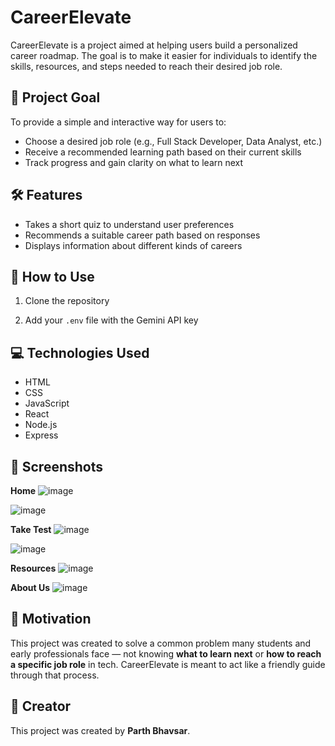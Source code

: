 # CareerElevate

CareerElevate is a project aimed at helping users build a personalized career roadmap. The goal is to make it easier for individuals to identify the skills, resources, and steps needed to reach their desired job role.

## 🎯 Project Goal

To provide a simple and interactive way for users to:
- Choose a desired job role (e.g., Full Stack Developer, Data Analyst, etc.)
- Receive a recommended learning path based on their current skills
- Track progress and gain clarity on what to learn next

## 🛠️ Features

- Takes a short quiz to understand user preferences
- Recommends a suitable career path based on responses
- Displays information about different kinds of careers

## 🚀 How to Use

1. Clone the repository
   
2. Add your `.env` file with the Gemini API key

## 💻 Technologies Used
 - HTML
 - CSS
 - JavaScript
 - React
 - Node.js
 - Express

## 📂 Screenshots

**Home**
![image](https://github.com/user-attachments/assets/68e838f3-3781-4458-b9eb-5bee29d620aa)

![image](https://github.com/user-attachments/assets/fed0e135-220a-41df-a083-7e674673379f)

**Take Test**
![image](https://github.com/user-attachments/assets/ca6e091c-4ede-420b-9cc5-42aca3ab59a7)

![image](https://github.com/user-attachments/assets/3719f7bf-9e1c-4334-bfe9-ee4e44e70c60)

**Resources**
![image](https://github.com/user-attachments/assets/e1d253fa-5626-4b60-9ec9-8e5e037bb96a)

**About Us**
![image](https://github.com/user-attachments/assets/587679bb-d12b-4d46-a009-fd888b100920)



## 📌 Motivation

This project was created to solve a common problem many students and early professionals face — not knowing **what to learn next** or **how to reach a specific job role** in tech. CareerElevate is meant to act like a friendly guide through that process.

## 👤 Creator

This project was created by **Parth Bhavsar**.
